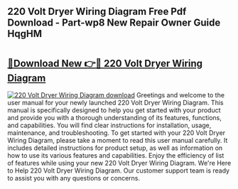 ## 220 Volt Dryer Wiring Diagram Free Pdf Download - Part-wp8 New Repair Owner Guide HqgHM

# <h2><a href="http://dfiyam0.blite.top/?on=220+Volt+Dryer+Wiring+Diagram">🔗Download New 👉🔴 220 Volt Dryer Wiring Diagram</a></h2>

[![220 Volt Dryer Wiring Diagram download](https://i.imgur.com/lujVjoI.png)](http://dfiyam0.blite.top/?on=220+Volt+Dryer+Wiring+Diagram)
Greetings and welcome to the user manual for your newly launched 220 Volt Dryer Wiring Diagram. This manual is specifically designed to help you get started with your product and provide you with a thorough understanding of its features, functions, and capabilities. You will find clear instructions for installation, usage, maintenance, and troubleshooting. To get started with your 220 Volt Dryer Wiring Diagram, please take a moment to read this user manual carefully. It includes detailed instructions for product setup, as well as information on how to use its various features and capabilities. Enjoy the efficiency of list of features while using your new 220 Volt Dryer Wiring Diagram. We're Here to Help 220 Volt Dryer Wiring Diagram. Our customer support team is ready to assist you with any questions or concerns.
